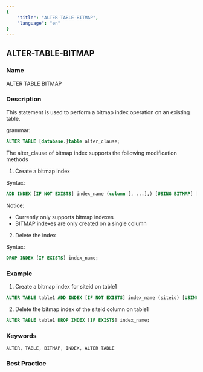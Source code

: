 ```yaml
---
{
    "title": "ALTER-TABLE-BITMAP",
    "language": "en"
}
---
```


## ALTER-TABLE-BITMAP

### Name

ALTER TABLE BITMAP

### Description

This statement is used to perform a bitmap index operation on an existing table.

grammar:

```sql
ALTER TABLE [database.]table alter_clause;
```

The alter_clause of bitmap index supports the following modification methods

1. Create a bitmap index

 Syntax:

```sql
ADD INDEX [IF NOT EXISTS] index_name (column [, ...],) [USING BITMAP] [COMMENT 'balabala'];
```

Notice:

- Currently only supports bitmap indexes
- BITMAP indexes are only created on a single column

2. Delete the index

Syntax:

```sql
DROP INDEX [IF EXISTS] index_name;
```

### Example

1. Create a bitmap index for siteid on table1

```sql
ALTER TABLE table1 ADD INDEX [IF NOT EXISTS] index_name (siteid) [USING BITMAP] COMMENT 'balabala';
```

2. Delete the bitmap index of the siteid column on table1

```sql
ALTER TABLE table1 DROP INDEX [IF EXISTS] index_name;
```

### Keywords

```text
ALTER, TABLE, BITMAP, INDEX, ALTER TABLE
```

### Best Practice
